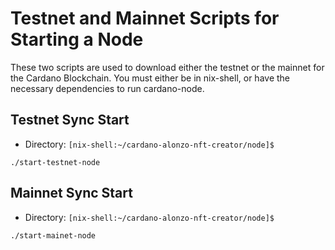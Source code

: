 # Testnet and Mainnet Scripts for Starting a Node

These two scripts are used to download either the testnet or the mainnet for the Cardano Blockchain. 
You must either be in nix-shell, or have the necessary dependencies to run cardano-node. 

## Testnet Sync Start

- Directory: ```[nix-shell:~/cardano-alonzo-nft-creator/node]$```
```
./start-testnet-node
```

## Mainnet Sync Start

- Directory: ```[nix-shell:~/cardano-alonzo-nft-creator/node]$```
```
./start-mainet-node
```

